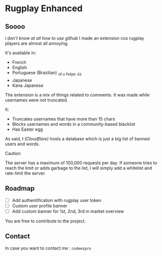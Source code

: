 # Rugplay Enhanced

## Soooo  
*i don't know at all how to use github*
I made an extension cos rugplay players are almost all annoying.  

It's available in:  
- French  
- English  
- Portuguese (Brazilian) <sub>*(4 u Felipe 👍)*</sub>
- Japanese  
- Kana Japanese  

The extension is a mix of things related to comments. It was made while usernames were not truncated.  

It:  
- Truncates usernames that have more than 15 chars  
- Blocks usernames and words in a community-based blacklist  
- Has Easter egg  

As said, ~~I~~ *(Cloudflare)* hosts a database which is just a big list of banned users and words.  

> [!CAUTION]
> The server has a maximum of 100,000 requests per day. If someone tries to reach the limit or adds garbage to the list, I will simply add a whitelist and rate-limit the server.

## Roadmap
- [ ] Add authentification with rugplay user token
- [ ] Custom user profile banner
- [ ] Add custom banner for 1st, 2nd, 3rd in market overview

You are free to contribute to the project.
## Contact 
In case you want to contact me : `codeezpro`
